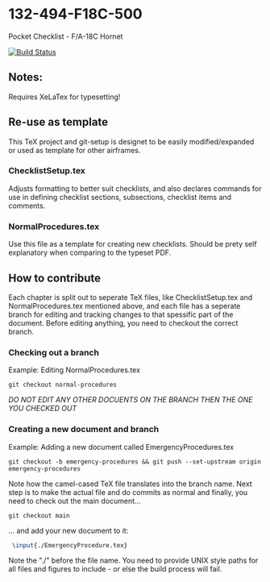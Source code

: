 # 132-494-F18C-500
Pocket Checklist - F/A-18C Hornet

[![Build Status](https://travis-ci.org/jkhoel/132-494-F18C-500.png?branch=master)](https://travis-ci.org/jkhoel/132-494-F18C-500)

## Notes:
Requires XeLaTex for typesetting!

## Re-use as template
This TeX project and git-setup is designet to be easily modified/expanded or used as template for other airframes.

### ChecklistSetup.tex
Adjusts formatting to better suit checklists, and also declares commands for use in defining checklist sections, subsections, checklist items and comments.

### NormalProcedures.tex
Use this file as a template for creating new checklists. Should be prety self explanatory when comparing to the typeset PDF.

## How to contribute
Each chapter is split out to seperate TeX files, like ChecklistSetup.tex and NormalProcedures.tex mentioned above, and each file has a seperate branch for editing and tracking changes to that spessific part of the document. Before editing anything, you need to checkout the correct branch.

### Checking out a branch
Example: Editing NormalProcedures.tex

```git
git checkout normal-procedures
```

*DO NOT EDIT ANY OTHER DOCUENTS ON THE BRANCH THEN THE ONE YOU CHECKED OUT*


### Creating a new document and branch
Example: Adding a new document called EmergencyProcedures.tex

```git
git checkout -b emergency-procedures && git push --set-upstream origin emergency-procedures
```

Note how the camel-cased TeX file translates into the branch name. Next step is to make the actual file and do commits as normal and finally, you need to check out the main document...
```git
git checkout main
```

... and add your new document to it:

```tex
 \input{./EmergencyProcedure.tex}
 ```

 Note the "./" before the file name. You need to provide UNIX style paths for all files and figures to include - or else the build process will fail.


